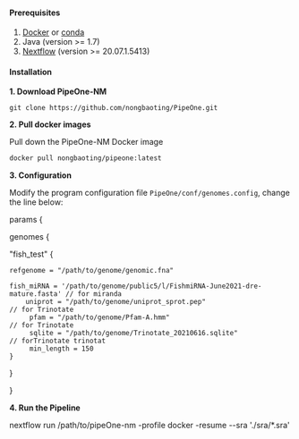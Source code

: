 #### Prerequisites

1. [Docker](https://www.docker.com/) or [conda](https://docs.conda.io/en/latest/miniconda.html)
2. Java (version >= 1.7)
3. [Nextflow](https://www.nextflow.io/) (version >= 20.07.1.5413)



#### Installation

__1. Download PipeOne-NM__

```
git clone https://github.com/nongbaoting/PipeOne.git
```



__2. Pull  docker images__

Pull down the PipeOne-NM Docker image

```bash
docker pull nongbaoting/pipeone:latest
```



__3. Configuration__

Modify the program configuration file `PipeOne/conf/genomes.config`,  change the line below:

params {

  genomes {


  "fish_test" {

    refgenome = "/path/to/genome/genomic.fna"

    fish_miRNA = '/path/to/genome/public5/l/FishmiRNA-June2021-dre-mature.fasta' // for miranda
     	uniprot = "/path/to/genome/uniprot_sprot.pep"                                                     // for Trinotate
     	 pfam = "/path/to/genome/Pfam-A.hmm"                                                                 // for Trinotate
    	 sqlite = "/path/to/genome/Trinotate_20210616.sqlite"                                          // forTrinotate trinotat
     	 min_length = 150
    }

  }

}


__4. Run the Pipeline__

nextflow run /path/to/pipeOne-nm  -profile docker -resume --sra './sra/*.sra'
